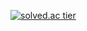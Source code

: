 [![solved.ac tier](http://mazassumnida.wtf/api/generate_badge?boj=tkdqja4164)](https://solved.ac/tkdqja4164)
